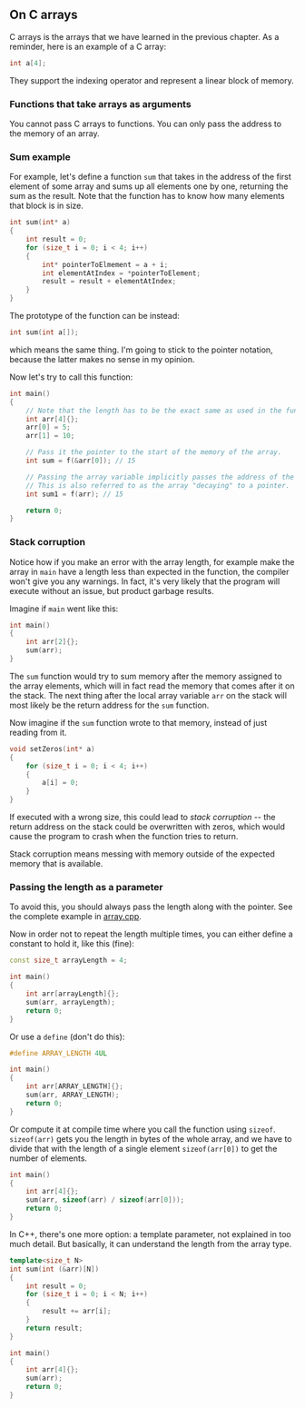## On C arrays

C arrays is the arrays that we have learned in the previous chapter.
As a reminder, here is an example of a C array:

```c
int a[4];
```

They support the indexing operator and represent a linear block of memory.


### Functions that take arrays as arguments

You cannot pass C arrays to functions.
You can only pass the address to the memory of an array.


### Sum example

For example, let's define a function `sum` that takes in the address
of the first element of some array and sums up all elements one by one,
returning the sum as the result.
Note that the function has to know how many elements that block is in size.

```c
int sum(int* a)
{
    int result = 0;
    for (size_t i = 0; i < 4; i++)
    {
        int* pointerToElmement = a + i;
        int elementAtIndex = *pointerToElement;
        result = result + elementAtIndex;
    }
}
```

The prototype of the function can be instead:

```c
int sum(int a[]);
```

which means the same thing.
I'm going to stick to the pointer notation, because the latter makes no sense in my opinion.


Now let's try to call this function:
```c
int main()
{
    // Note that the length has to be the exact same as used in the function.
    int arr[4]{};
    arr[0] = 5;
    arr[1] = 10;

    // Pass it the pointer to the start of the memory of the array.
    int sum = f(&arr[0]); // 15

    // Passing the array variable implicitly passes the address of the first element.
    // This is also referred to as the array "decaying" to a pointer.
    int sum1 = f(arr); // 15

    return 0;
}
```

### Stack corruption

Notice how if you make an error with the array length,
for example make the array in `main` have a length less than expected in the function,
the compiler won't give you any warnings.
In fact, it's very likely that the program will execute without an issue, 
but product garbage results.

Imagine if `main` went like this:

```c
int main()
{
    int arr[2]{};
    sum(arr);
}
```

The `sum` function would try to sum memory after the memory assigned to the array elements,
which will in fact read the memory that comes after it on the stack.
The next thing after the local array variable `arr` on the stack 
will most likely be the return address for the `sum` function.

Now imagine if the `sum` function wrote to that memory, instead of just reading from it.

```c
void setZeros(int* a)
{
    for (size_t i = 0; i < 4; i++)
    {
        a[i] = 0;
    }
}
```

If executed with a wrong size, this could lead to *stack corruption* --
the return address on the stack could be overwritten with zeros,
which would cause the program to crash when the function tries to return.

Stack corruption means messing with memory outside of the expected memory that is available. 


### Passing the length as a parameter

To avoid this, you should always pass the length along with the pointer.
See the complete example in [array.cpp](array.cpp).

Now in order not to repeat the length multiple times,
you can either define a constant to hold it, like this (fine):

```cpp
const size_t arrayLength = 4;

int main()
{
    int arr[arrayLength]{};
    sum(arr, arrayLength);
    return 0;
}
```

Or use a `define` (don't do this):
    
```cpp
#define ARRAY_LENGTH 4UL

int main()
{
    int arr[ARRAY_LENGTH]{};
    sum(arr, ARRAY_LENGTH);
    return 0;
}
```

Or compute it at compile time where you call the function using `sizeof`.
`sizeof(arr)` gets you the length in bytes of the whole array, and we have to
divide that with the length of a single element `sizeof(arr[0])`
to get the number of elements.

```cpp
int main()
{
    int arr[4]{};
    sum(arr, sizeof(arr) / sizeof(arr[0]));
    return 0;
}
```

In C++, there's one more option: a template parameter, not explained in too much detail.
But basically, it can understand the length from the array type.

```cpp
template<size_t N>
int sum(int (&arr)[N])
{
    int result = 0;
    for (size_t i = 0; i < N; i++)
    {
        result += arr[i];
    }
    return result;
}

int main()
{
    int arr[4]{};
    sum(arr);
    return 0;
}
```



